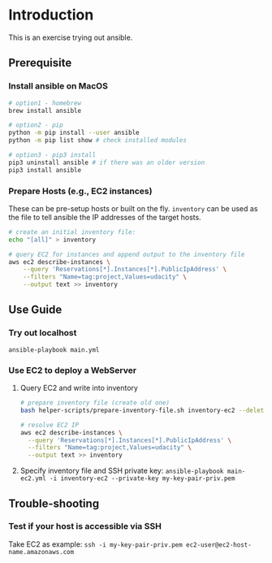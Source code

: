 # Introduction
This is an exercise trying out ansible.

## Prerequisite
### Install ansible on MacOS
```bash
# option1 - homebrew
brew install ansible

# option2 - pip
python -m pip install --user ansible
python -m pip list show # check installed modules

# option3 - pip3 install
pip3 uninstall ansible # if there was an older version
pip3 install ansible

```

### Prepare Hosts (e.g., EC2 instances)
These can be pre-setup hosts or built on the fly. `inventory` can be used as the file to tell ansible the IP addresses of the target hosts.
```bash
# create an initial inventory file:
echo "[all]" > inventory

# query EC2 for instances and append output to the inventory file
aws ec2 describe-instances \
    --query 'Reservations[*].Instances[*].PublicIpAddress' \
    --filters "Name=tag:project,Values=udacity" \
    --output text >> inventory
```

## Use Guide
### Try out localhost
`ansible-playbook main.yml`

### Use EC2 to deploy a WebServer
1. Query EC2 and write into inventory
   ```bash
   # prepare inventory file (create old one)
   bash helper-scripts/prepare-inventory-file.sh inventory-ec2 --delete

   # resolve EC2 IP
   aws ec2 describe-instances \
     --query 'Reservations[*].Instances[*].PublicIpAddress' \
     --filters "Name=tag:project,Values=udacity" \
     --output text >> inventory
   ```

2. Specify inventory file and SSH private key:
`ansible-playbook main-ec2.yml -i inventory-ec2 --private-key my-key-pair-priv.pem`

## Trouble-shooting
### Test if your host is accessible via SSH
Take EC2 as example:
`ssh -i my-key-pair-priv.pem ec2-user@ec2-host-name.amazonaws.com`